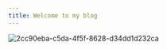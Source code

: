```yaml
---
title: Welcome to my blog
---
```


![2cc90eba-c5da-4f5f-8628-d34dd1d232ca](https://github.com/Xushuolin/skills-github-pages/assets/121299261/e9ba89d8-6438-4115-aa14-047090e85098)
